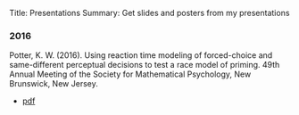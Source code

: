 Title: Presentations
Summary: Get slides and posters from my presentations

### 2016

Potter, K. W. (2016). Using reaction time modeling of forced-choice and same-different perceptual decisions to test a race model of priming. 49th Annual Meeting of the Society for Mathematical Psychology, New Brunswick, New Jersey.

-   [pdf]({filename}/presentations/MathPsych_2016_presentation.pdf)
